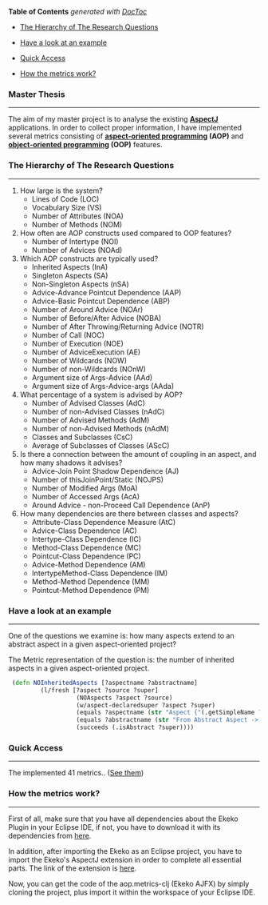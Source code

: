 **Table of Contents**  *generated with [DocToc](http://doctoc.herokuapp.com/)*

- [The Hierarchy of The Research Questions ](#the-hierarchy-of-the-research-questions)

- [Have a look at an example](#have-a-look-at-an-example)

- [Quick Access](#quick-access)

- [How the metrics work?](#how-to-run-the-metrics)

### Master Thesis
---

The aim of my master project is to analyse the existing **[AspectJ](http://eclipse.org/aspectj/)** applications. In order to collect proper information, I have implemented several metrics consisting of **[aspect-oriented programming](http://en.wikipedia.org/wiki/Aspect-oriented_programming) (AOP)** and **[object-oriented programming](http://en.wikipedia.org/wiki/Object-oriented_programming) (OOP)** features.

### The Hierarchy of The Research Questions 
---

1.	How large is the system?
	*	Lines of Code (LOC) 
	*	Vocabulary Size (VS) 
	*	Number of Attributes (NOA) 
	*	Number of Methods (NOM)
2.	How often are AOP constructs used compared to OOP features?
	*	Number of Intertype (NOI)
	*	Number of Advices (NOAd)
3.	Which AOP constructs are typically used?
	*	Inherited Aspects (InA)
	*	Singleton Aspects (SA)
	*	Non-Singleton Aspects (nSA)
	*	Advice-Advance Pointcut Dependence (AAP)
	*	Advice-Basic Pointcut Dependence (ABP)
	*	Number of Around Advice (NOAr)
	*	Number of Before/After Advice (NOBA)
	*	Number of After Throwing/Returning Advice (NOTR)
	*	Number of Call (NOC)
	*	Number of Execution (NOE)
	*	Number of AdviceExecution (AE)
	*	Number of Wildcards (NOW)
	*	Number of non-Wildcards (NOnW)
	*	Argument size of Args-Advice (AAd)
	*	Argument size of Args-Advice-args (AAda)
4.	What percentage of a system is advised by AOP?
	*	Number of Advised Classes (AdC)
	*	Number of non-Advised Classes (nAdC)
	*	Number of Advised Methods (AdM)
	*   Number of non-Advised Methods (nAdM)
	*	Classes and Subclasses (CsC)
	*	Average of Subclasses of Classes (AScC)
5.	Is there a connection between the amount of coupling in an aspect, and how many shadows it advises?
	*	Advice-Join Point Shadow Dependence (AJ)
	*	Number of thisJoinPoint/Static (NOJPS)
	*	Number of Modified Args (MoA)
	*	Number of Accessed Args (AcA)
	*	Around Advice - non-Proceed Call Dependence (AnP)
6.	How many dependencies are there between classes and aspects?	
	*	Attribute-Class Dependence Measure (AtC)
	*	Advice-Class Dependence (AC)
	*	Intertype-Class Dependence (IC) 
	*	Method-Class Dependence (MC) 
	*	Pointcut-Class Dependence (PC) 
	*	Advice-Method Dependence (AM) 
	*	IntertypeMethod-Class Dependence (IM) 
	*	Method-Method Dependence (MM) 
	*	Pointcut-Method Dependence (PM) 


### Have a look at an example
---
One of the questions we examine is: how many aspects extend to an abstract aspect in a given aspect-oriented project?

The Metric representation of the question is: the number of inherited aspects in a given aspect-oriented project.

```Clojure
 (defn NOInheritedAspects [?aspectname ?abstractname]
         (l/fresh [?aspect ?source ?super]
                   (NOAspects ?aspect ?source)
                   (w/aspect-declaredsuper ?aspect ?super)
                   (equals ?aspectname (str "Aspect {"(.getSimpleName ?aspect)"}"))
                   (equals ?abstractname (str "From Abstract Aspect -> "(.getSimpleName ?super)))
                   (succeeds (.isAbstract ?super))))
```

### Quick Access
---

The implemented 41 metrics.. ([See them](https://github.com/ozlerhakan/AOPMetrics-EkekoAJFX/blob/master/Ekeko%20AJFX/src/ekeko_ajfx/AOPMetrics.clj))

### How the metrics work?
---

First of all, make sure that you have all dependencies about the Ekeko Plugin in your Eclipse IDE, if not, you have to download it with its dependencies from [here](https://github.com/cderoove/damp.ekeko/wiki/Getting-Started-with-Ekeko). 

In addition, after importing the Ekeko as an Eclipse project, you have to import the Ekeko's AspectJ extension in order to complete all essential parts. The link of the extension is [here](https://github.com/cderoove/damp.ekeko.aspectj).

Now, you can get the code of the aop.metrics-clj (Ekeko AJFX) by simply cloning the project, plus import it within the workspace of your Eclipse IDE.


